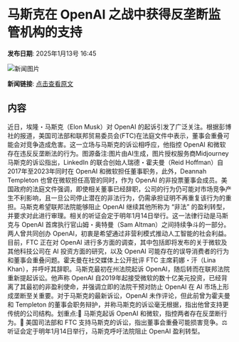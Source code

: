 # 马斯克在 OpenAI 之战中获得反垄断监管机构的支持

**发布日期**: 2025年1月13号 16:45

![新闻图片](https://pic.chinaz.com/picmap/202305061059573237_3.jpg)

**新闻链接**: [点击查看原文](https://www.aibase.com/zh/news/14670)

## 内容

近日，埃隆・马斯克（Elon Musk）对 OpenAI 的起诉引发了广泛关注。根据彭博社的报道，美国司法部和联邦贸易委员会(FTC)在法庭文件中表示，董事会重叠可能会对竞争造成危害。这一立场与马斯克的诉讼相呼应，他指控 OpenAI 和微软存在违反反垄断法的行为。图源备注:图片由AI生成，图片授权服务商Midjourney马斯克的诉讼指出，LinkedIn 的联合创始人瑞德・霍夫曼（Reid Hoffman）自2017年至2023年同时在 OpenAI 和微软担任董事职务，此外，Deannah Templeton 也曾在微软担任高管的同时，作为 OpenAI 的非投票董事会成员。美国政府的法庭文件强调，即使相关董事已经辞职，公司的行为仍可能对市场竞争产生不利影响，且一旦公司停止潜在的非法行为，仍需承担证明不再重复该行为的重担。马斯克希望联邦法院能够阻止 OpenAI 继续其他所称为 “非法” 的盈利转型，并要求对此进行审理。相关的听证会定于明年1月14日举行。这一法律行动是马斯克与 OpenAI 首席执行官山姆・奥特曼（Sam Altman）之间持续争斗的一部分。两人曾共同创办 OpenAI，初衷是希望通过非营利模式推动人工智能的社会利益。目前，FTC 正在对 OpenAI 进行多方面的调查，其中包括即将发布的关于微软及其他科技公司在 AI 投资方面的研究，以及 OpenAI 可能存在的误导消费者的行为和董事会重叠问题。霍夫曼在社交媒体上公开批评 FTC 主席莉娜・汗（Lina Khan），并呼吁其辞职。马斯克最初在州法院起诉 OpenAI，随后转而在联邦法院重新提起诉讼。他声称 OpenAI 自2019年起接受微软的数十亿美元投资，已经背离了其最初的非盈利使命，并强调立即的法院干预对防止 OpenAI 在 AI 市场上形成垄断至关重要。对于马斯克的最新诉讼，OpenAI 未作评论，但此前曾为霍夫曼和 Templeton 的董事会职务辩护，并称马斯克的诉讼毫无根据，指出他曾支持更传统的公司结构。划重点:🌟 马斯克起诉 OpenAI 和微软，指控两者存在反垄断行为。📄 美国司法部和 FTC 支持马斯克的诉讼，指出董事会重叠可能损害竞争。⚖️ 听证会定于明年1月14日举行，马斯克呼吁法院阻止 OpenAI 盈利转型。
